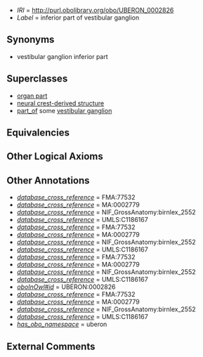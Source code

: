  * *IRI* = http://purl.obolibrary.org/obo/UBERON_0002826
 * *Label* = inferior part of vestibular ganglion

## Synonyms

 * vestibular ganglion inferior part

## Superclasses

 * [organ part](../../UBERON/64/UBERON_0000064.md)
 * [neural crest-derived structure](../../UBERON/13/UBERON_0010313.md)
 * [part_of](../../BFO/50/BFO_0000050.md) some [vestibular ganglion](../../UBERON/24/UBERON_0002824.md)

## Equivalencies


## Other Logical Axioms


## Other Annotations

 * *[database_cross_reference](../../ef/oboInOwl#hasDbXref.md)* = FMA:77532
 * *[database_cross_reference](../../ef/oboInOwl#hasDbXref.md)* = MA:0002779
 * *[database_cross_reference](../../ef/oboInOwl#hasDbXref.md)* = NIF_GrossAnatomy:birnlex_2552
 * *[database_cross_reference](../../ef/oboInOwl#hasDbXref.md)* = UMLS:C1186167
 * *[database_cross_reference](../../ef/oboInOwl#hasDbXref.md)* = FMA:77532
 * *[database_cross_reference](../../ef/oboInOwl#hasDbXref.md)* = MA:0002779
 * *[database_cross_reference](../../ef/oboInOwl#hasDbXref.md)* = NIF_GrossAnatomy:birnlex_2552
 * *[database_cross_reference](../../ef/oboInOwl#hasDbXref.md)* = UMLS:C1186167
 * *[database_cross_reference](../../ef/oboInOwl#hasDbXref.md)* = FMA:77532
 * *[database_cross_reference](../../ef/oboInOwl#hasDbXref.md)* = MA:0002779
 * *[database_cross_reference](../../ef/oboInOwl#hasDbXref.md)* = NIF_GrossAnatomy:birnlex_2552
 * *[database_cross_reference](../../ef/oboInOwl#hasDbXref.md)* = UMLS:C1186167
 * *[oboInOwl#id](../../id/oboInOwl#id.md)* = UBERON:0002826
 * *[database_cross_reference](../../ef/oboInOwl#hasDbXref.md)* = FMA:77532
 * *[database_cross_reference](../../ef/oboInOwl#hasDbXref.md)* = MA:0002779
 * *[database_cross_reference](../../ef/oboInOwl#hasDbXref.md)* = NIF_GrossAnatomy:birnlex_2552
 * *[database_cross_reference](../../ef/oboInOwl#hasDbXref.md)* = UMLS:C1186167
 * *[has_obo_namespace](../../ce/oboInOwl#hasOBONamespace.md)* = uberon

## External Comments


